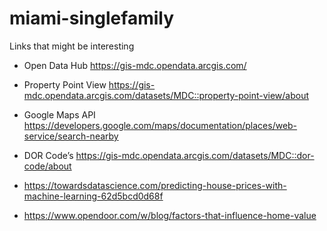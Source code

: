 # miami-singlefamily

Links that might be interesting
* Open Data Hub 
https://gis-mdc.opendata.arcgis.com/
* Property Point View
https://gis-mdc.opendata.arcgis.com/datasets/MDC::property-point-view/about
* Google Maps API
https://developers.google.com/maps/documentation/places/web-service/search-nearby
* DOR Code’s
https://gis-mdc.opendata.arcgis.com/datasets/MDC::dor-code/about


* https://towardsdatascience.com/predicting-house-prices-with-machine-learning-62d5bcd0d68f
* https://www.opendoor.com/w/blog/factors-that-influence-home-value
